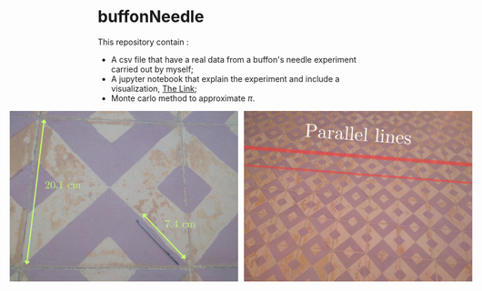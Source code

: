 # buffonNeedle
This repository contain :
- A csv file that have a real data from a buffon's needle experiment carried out by myself;
- A jupyter notebook that explain the experiment and include a visualization, [The Link](https://github.com/omar1010101/buffonNeedle/blob/main/buffonNeedle.ipynb);
- Monte carlo method to approximate $\pi$.
<div style="display: flex; justify-content: center; align-items: center;">
    <img src="7 cm.png" height="300" style="margin-right: 10px;">
    <img src="Parallel lines.png" height="300">
</div>
